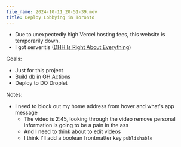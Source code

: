 ```yaml
---
file_name: 2024-10-11_20-51-39.mov
title: Deploy Lobbying in Toronto 
---
```


- Due to unexpectedly high Vercel hosting fees, this website is temporarily down.
- I got serveritis ([DHH Is Right About Everything](https://www.youtube.com/watch?v=mTa2d3OLXhg))

Goals:
- Just for this project
- Build db in GH Actions
- Deploy to DO Droplet

Notes:
- I need to block out my home address from hover and what's app message 
    - The video is 2:45, looking through the video remove personal information is going to be a pain in the ass
    - And I need to think about to edit videos
    - I think I'll add a boolean frontmatter key `publishable` 